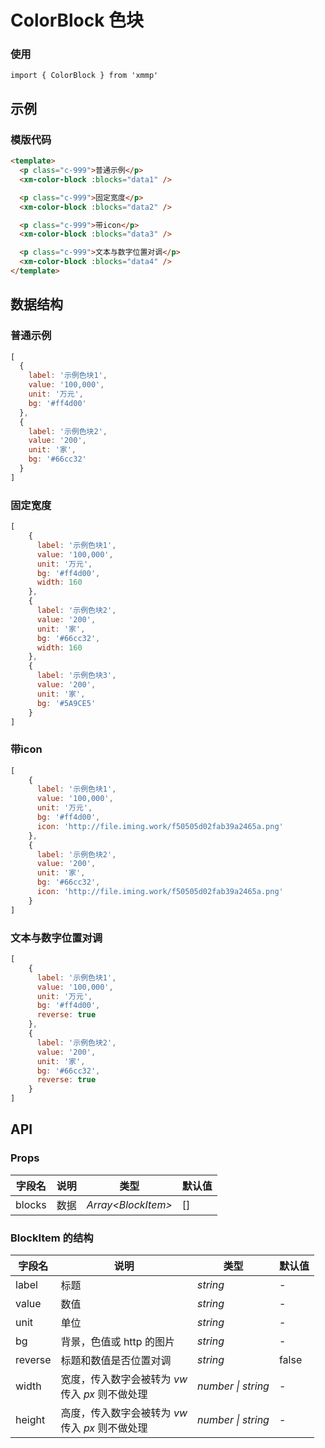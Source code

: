 # ColorBlock 色块

### 使用

```
import { ColorBlock } from 'xmmp'
```

## 示例

### 模版代码

```html
<template>
  <p class="c-999">普通示例</p>
  <xm-color-block :blocks="data1" />

  <p class="c-999">固定宽度</p>
  <xm-color-block :blocks="data2" />

  <p class="c-999">带icon</p>
  <xm-color-block :blocks="data3" />

  <p class="c-999">文本与数字位置对调</p>
  <xm-color-block :blocks="data4" />
</template>
```

## 数据结构

### 普通示例

```js
[
  {
    label: '示例色块1',
    value: '100,000',
    unit: '万元',
    bg: '#ff4d00'
  },
  {
    label: '示例色块2',
    value: '200',
    unit: '家',
    bg: '#66cc32'
  }
]
```

### 固定宽度

```js
[
    {
      label: '示例色块1',
      value: '100,000',
      unit: '万元',
      bg: '#ff4d00',
      width: 160
    },
    {
      label: '示例色块2',
      value: '200',
      unit: '家',
      bg: '#66cc32',
      width: 160
    },
    {
      label: '示例色块3',
      value: '200',
      unit: '家',
      bg: '#5A9CE5'
    }
]
```

### 带icon

```js
[
    {
      label: '示例色块1',
      value: '100,000',
      unit: '万元',
      bg: '#ff4d00',
      icon: 'http://file.iming.work/f50505d02fab39a2465a.png'
    },
    {
      label: '示例色块2',
      value: '200',
      unit: '家',
      bg: '#66cc32',
      icon: 'http://file.iming.work/f50505d02fab39a2465a.png'
    }
]
```

### 文本与数字位置对调

```js
[
    {
      label: '示例色块1',
      value: '100,000',
      unit: '万元',
      bg: '#ff4d00',
      reverse: true
    },
    {
      label: '示例色块2',
      value: '200',
      unit: '家',
      bg: '#66cc32',
      reverse: true
    }
]
```

## API

### Props

字段名|说明|类型|默认值
----|----|----|----
blocks|数据|_Array\<BlockItem\>_|[]

### BlockItem 的结构

字段名|说明|类型|默认值
----|----|----|----
label|标题|_string_|-
value|数值|_string_|-
unit|单位|_string_|-
bg|背景，色值或 http 的图片|_string_|-
reverse|标题和数值是否位置对调|_string_|false
width|宽度，传入数字会被转为 _vw_ <br>传入 _px_ 则不做处理|_number \| string_|-
height|高度，传入数字会被转为 _vw_ <br>传入 _px_ 则不做处理|_number \| string_|-
